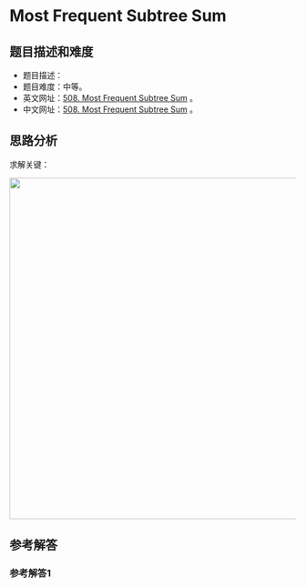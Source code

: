 # Most Frequent Subtree Sum

## 题目描述和难度
+ 题目描述：
+ 题目难度：中等。
+ 英文网址：[508. Most Frequent Subtree Sum](https://leetcode.com/problems/most-frequent-subtree-sum/description/)  。
+ 中文网址：[508. Most Frequent Subtree Sum](https://leetcode-cn.com/problems/most-frequent-subtree-sum/description/)  。
## 思路分析
求解关键：

<img src="https://liweiwei1419.github.io/images/leetcode-solution/" width="600">

## 参考解答
### 参考解答1

```java

```